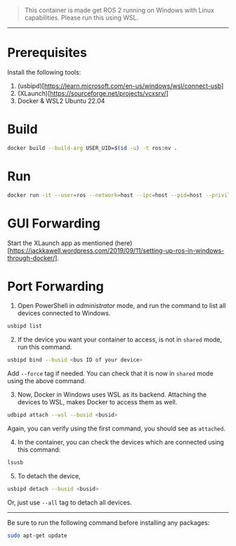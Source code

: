 > This container is made get ROS 2 running on Windows with Linux capabilities. Please run this using WSL.

---

# Prerequisites
Install the following tools:
1. (usbipd)[https://learn.microsoft.com/en-us/windows/wsl/connect-usb]
2. (XLaunch)[https://sourceforge.net/projects/vcxsrv/]
3. Docker & WSL2 Ubuntu 22.04

# Build
```bash
docker build --build-arg USER_UID=$(id -u) -t ros:nv .
```

# Run
```bash
docker run -it --user=ros --network=host --ipc=host --pid=host --privileged ros:nv
```

# GUI Forwarding
Start the XLaunch app as mentioned (here)[https://jackkawell.wordpress.com/2019/09/11/setting-up-ros-in-windows-through-docker/].

# Port Forwarding
1. Open PowerShell in *administrator* mode, and run the command to list all devices connected to Windows.
```bash
usbipd list
```

2. If the device you want your container to access, is not in `shared` mode, run this command.
```bash
usbipd bind --busid <bus ID of your device>
```
Add `--force` tag if needed. You can check that it is now in `shared` mode using the above command.

3. Now, Docker in Windows uses WSL as its backend. Attaching the devices to WSL, makes Docker to access them as well.
```bash
udbipd attach --wsl --busid <busid>
```
Again, you can verify using the first command, you should see as `attached`.

4. In the container, you can check the devices which are connected using this command:
```bash
lsusb
```

5. To detach the device,
```bash
usbipd detach --busid <busid>
```
Or, just use `--all` tag to detach all devices.

---

Be sure to run the following command before installing any packages:
```bash
sudo apt-get update
```
